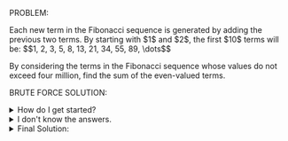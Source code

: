 PROBLEM:

<p>Each new term in the Fibonacci sequence is generated by adding the previous two terms. By starting with $1$ and $2$, the first $10$ terms will be:
$$1, 2, 3, 5, 8, 13, 21, 34, 55, 89, \dots$$</p>
<p>By considering the terms in the Fibonacci sequence whose values do not exceed four million, find the sum of the even-valued terms.</p>

BRUTE FORCE SOLUTION:

<details>
    <summary>
        How do I get started?
    </summary>
        Look up the Fibonacci sequence. <br>
        What variables you would need to program it? <br>
        Then, what kind of structure should the program should have if it needs to keep generating Fibonacci numbers until they exceed 4 million? <br>
</details>

<details>
    <summary>
        I don't know the answers.
    </summary>
        The Fibonacci sequence is a sequence defined as F_n-2 + F_n-1 = F_n. <br>
        You need three variables. We can call them x, y, and z. <br>
        Then, we can use a while loop to check if z has exceeded 4 million.
</details>

<details>
    <summary>
        Final Solution:
    </summary>
        <code>x = 1
y = 1
z = 2
total = 0
while z < 4000000:
  if z % 2 == 0:
    total += z
  a = b
  b = z
print(total)</code><br><br>
</details>
